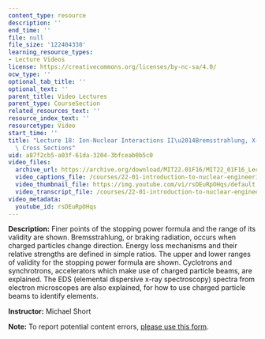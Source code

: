 ```yaml
---
content_type: resource
description: ''
end_time: ''
file: null
file_size: '122404330'
learning_resource_types:
- Lecture Videos
license: https://creativecommons.org/licenses/by-nc-sa/4.0/
ocw_type: ''
optional_tab_title: ''
optional_text: ''
parent_title: Video Lectures
parent_type: CourseSection
related_resources_text: ''
resource_index_text: ''
resourcetype: Video
start_time: ''
title: "Lecture 18: Ion-Nuclear Interactions II\u2014Bremsstrahlung, X-Ray Spectra,\
  \ Cross Sections"
uid: a87f2cb5-a03f-61da-3204-3bfceab0b5c0
video_files:
  archive_url: https://archive.org/download/MIT22.01F16/MIT22_01F16_Lec18_300k.mp4
  video_captions_file: /courses/22-01-introduction-to-nuclear-engineering-and-ionizing-radiation-fall-2016/10f1c7ee3b545d2e916a91b7f5644db4_rsDEuRpOHqs.vtt
  video_thumbnail_file: https://img.youtube.com/vi/rsDEuRpOHqs/default.jpg
  video_transcript_file: /courses/22-01-introduction-to-nuclear-engineering-and-ionizing-radiation-fall-2016/9d113fcc35edbbf3544c4a93704659bb_rsDEuRpOHqs.pdf
video_metadata:
  youtube_id: rsDEuRpOHqs
---
```


**Description:** Finer points of the stopping power formula and the range of its validity are shown. Bremsstrahlung, or braking radiation, occurs when charged particles change direction. Energy loss mechanisms and their relative strengths are defined in simple ratios. The upper and lower ranges of validity for the stopping power formula are shown. Cyclotrons and synchrotrons, accelerators which make use of charged particle beams, are explained. The EDS (elemental dispersive x-ray spectroscopy) spectra from electron microscopes are also explained, for how to use charged particle beams to identify elements.

**Instructor:** Michael Short

**Note:** To report potential content errors, [please use this form](https://forms.gle/8B2zcUvfCtgJdTdE7).

